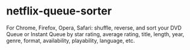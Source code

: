 netflix-queue-sorter
====================

For Chrome, Firefox, Opera, Safari: shuffle, reverse, and sort your DVD Queue or Instant Queue by star rating, average rating, title, length, year, genre, format, availability, playability, language, etc.
